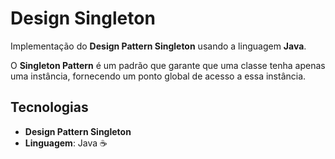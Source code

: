 # Design Singleton 

Implementação do **Design Pattern Singleton** usando a linguagem **Java**.

O **Singleton Pattern** é um padrão que garante que uma classe tenha apenas uma instância, fornecendo um ponto global de acesso a essa instância. 


## Tecnologias

- **Design Pattern Singleton** 
- **Linguagem**: Java ☕
